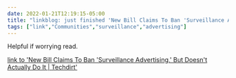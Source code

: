 ```yaml
---
date: 2022-01-21T12:19:15-05:00
title: "linkblog: just finished 'New Bill Claims To Ban 'Surveillance Advertising,' But Doesn't Actually Do It | Techdirt'"
tags: ["link","Communities","surveillance","advertising"]
---
```

Helpful if worrying read.
 
[link to 'New Bill Claims To Ban 'Surveillance Advertising,' But Doesn't Actually Do It | Techdirt'](https://www.techdirt.com/articles/20220119/06313148310/new-bill-claims-to-ban-surveillance-advertising-doesnt-actually-do-it.shtml)
